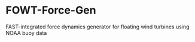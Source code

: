 # FOWT-Force-Gen
FAST-integrated force dynamics generator for floating wind turbines using NOAA buoy data
